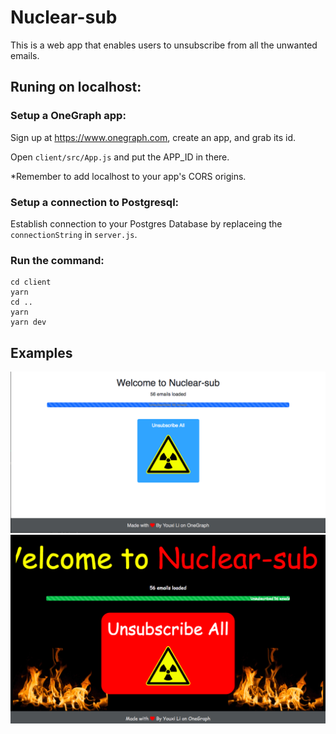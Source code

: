 # Nuclear-sub

This is a web app that enables users to unsubscribe from all the unwanted emails.

## Runing on localhost:

### Setup a OneGraph app:

Sign up at https://www.onegraph.com, create an app, and grab its id.

Open `client/src/App.js` and put the APP_ID in there.

*Remember to add localhost to your app's CORS origins.

### Setup a connection to Postgresql:

Establish connection to your Postgres Database by replaceing the `connectionString` in `server.js`.

### Run the command:

```
cd client
yarn
cd ..
yarn 
yarn dev
```

## Examples

![Example results](imgs/example1.png)
![Example results](imgs/example2.png)
